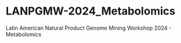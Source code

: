 # LANPGMW-2024_Metabolomics
Latin American Natural Product Genome Mining Workshop 2024 - Metabolomics
